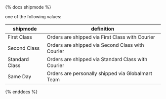 {% docs shipmode %}

one of the following values:    

| shipmode       | definition    									  |
|----------------|----------------------------------------------------|
| First Class 	 | Orders are shipped via First Class with Courier    |
| Second Class   | Orders are shipped via Second Class with Courier   |
| Standard Class | Orders are shipped via Standard Class with Courier |
| Same Day       | Orders are personally shipped via Globalmart Team  |

{% enddocs %}